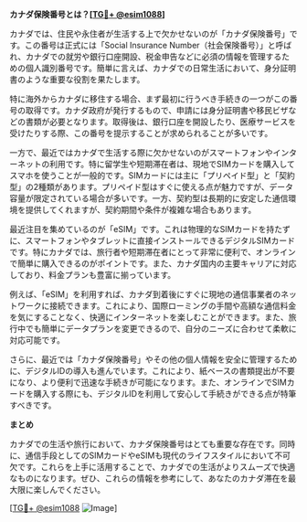 **カナダ保険番号とは？[[TG💪+ @esim1088](https://t.me/s/esim1088)]**

カナダでは、住民や永住者が生活する上で欠かせないのが「カナダ保険番号」です。この番号は正式には「Social Insurance Number（社会保険番号）」と呼ばれ、カナダでの就労や銀行口座開設、税金申告などに必須の情報を管理するための個人識別番号です。簡単に言えば、カナダでの日常生活において、身分証明書のような重要な役割を果たします。

特に海外からカナダに移住する場合、まず最初に行うべき手続きの一つがこの番号の取得です。カナダ政府が発行するもので、申請には身分証明書や移民ビザなどの書類が必要となります。取得後は、銀行口座を開設したり、医療サービスを受けたりする際、この番号を提示することが求められることが多いです。

一方で、最近ではカナダで生活する際に欠かせないのがスマートフォンやインターネットの利用です。特に留学生や短期滞在者は、現地でSIMカードを購入してスマホを使うことが一般的です。SIMカードには主に「プリペイド型」と「契約型」の2種類があります。プリペイド型はすぐに使える点が魅力ですが、データ容量が限定されている場合が多いです。一方、契約型は長期的に安定した通信環境を提供してくれますが、契約期間や条件が複雑な場合もあります。

最近注目を集めているのが「eSIM」です。これは物理的なSIMカードを持たずに、スマートフォンやタブレットに直接インストールできるデジタルSIMカードです。特にカナダでは、旅行者や短期滞在者にとって非常に便利で、オンラインで簡単に購入できるのがポイントです。また、カナダ国内の主要キャリアに対応しており、料金プランも豊富に揃っています。

例えば、「eSIM」を利用すれば、カナダ到着後にすぐに現地の通信事業者のネットワークに接続できます。これにより、国際ローミングの手間や高額な通信料金を気にすることなく、快適にインターネットを楽しむことができます。また、旅行中でも簡単にデータプランを変更できるので、自分のニーズに合わせて柔軟に対応可能です。

さらに、最近では「カナダ保険番号」やその他の個人情報を安全に管理するために、デジタルIDの導入も進んでいます。これにより、紙ベースの書類提出が不要になり、より便利で迅速な手続きが可能になります。また、オンラインでSIMカードを購入する際にも、デジタルIDを利用して安心して手続きができる点が特筆すべきです。

**まとめ**

カナダでの生活や旅行において、カナダ保険番号はとても重要な存在です。同時に、通信手段としてのSIMカードやeSIMも現代のライフスタイルにおいて不可欠です。これらを上手に活用することで、カナダでの生活がよりスムーズで快適なものになります。ぜひ、これらの情報を参考にして、あなたのカナダ滞在を最大限に楽しんでください。

[[TG💪+ @esim1088](https://t.me/s/esim1088) ![Image](https://i.postimg.cc/Y0z9fWf4/image.png)]
